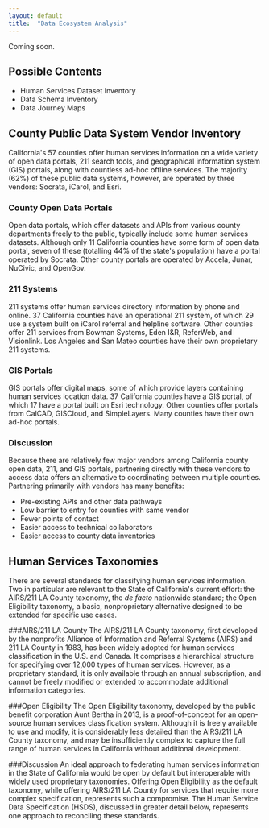 ```yaml
---
layout: default
title:  "Data Ecosystem Analysis"
---
```


Coming soon.

## Possible Contents

- Human Services Dataset Inventory
- Data Schema Inventory
- Data Journey Maps

## County Public Data System Vendor Inventory

California's 57 counties offer human services information on a wide variety of open data portals, 211 search tools, and geographical information system (GIS) portals, along with countless ad-hoc offline services. The majority (62%) of these public data systems, however, are operated by three vendors: Socrata, iCarol, and Esri. 

### County Open Data Portals 

Open data portals, which offer datasets and APIs from various county departments freely to the public, typically include some human services datasets. Although only 11 California counties have some form of open data portal, seven of these (totalling 44% of the state's population) have a portal operated by Socrata. Other county portals are operated by Accela, Junar, NuCivic, and OpenGov.

### 211 Systems

211 systems offer human services directory information by phone and online. 37 California counties have an operational 211 system, of which 29 use a system built on iCarol referral and helpline software. Other counties offer 211 services from Bowman Systems, Eden I&R, ReferWeb, and Visionlink. Los Angeles and San Mateo counties have their own proprietary 211 systems. 

### GIS Portals

GIS portals offer digital maps, some of which provide layers containing human services location data. 37 California counties have a GIS portal, of which 17 have a portal built on Esri technology. Other counties offer portals from CalCAD, GISCloud, and SimpleLayers. Many counties have their own ad-hoc portals.

### Discussion

Because there are relatively few major vendors among California county open data, 211, and GIS portals, partnering directly with these vendors to access data offers an alternative to coordinating between multiple counties. Partnering primarily with vendors has many benefits: 
- Pre-existing APIs and other data pathways
- Low barrier to entry for counties with same vendor
- Fewer points of contact
- Easier access to technical collaborators
- Easier access to county data inventories

## Human Services Taxonomies 

There are several standards for classifying human services information. Two in particular are relevant to the State of California's current effort: the AIRS/211 LA County taxonomy, the *de facto* nationwide standard; the Open Eligibility taxonomy, a basic, nonproprietary alternative designed to be extended for specific use cases.

###AIRS/211 LA County
The AIRS/211 LA County taxonomy, first developed by the nonprofits Alliance of Information and Referral Systems (AIRS) and 211 LA County in 1983, has been widely adopted for human services classification in the U.S. and Canada. It comprises a hierarchical structure for specifying over 12,000 types of human services. However, as a proprietary standard, it is only available through an annual subscription, and cannot be freely modified or extended to accommodate additional information categories.

###Open Eligibility
The Open Eligibility taxonomy, developed by the public benefit corporation Aunt Bertha in 2013, is a proof-of-concept for an open-source human services classification system. Although it is freely available to use and modify, it is considerably less detailed than the AIRS/211 LA County taxonomy, and may be insufficiently complex to capture the full range of human services in California without additional development.

###Discussion
An ideal approach to federating human services information in the State of California would be open by default but interoperable with widely used proprietary taxonomies. Offering Open Eligibility as the default taxonomy, while offering AIRS/211 LA County for services that require more complex specification, represents such a compromise. The Human Service Data Specification (HSDS), discussed in greater detail below, represents one approach to reconciling these standards. 

<!-- {% highlight json %}
{% include openeligibility.json %}
{% endhighlight %} -->
